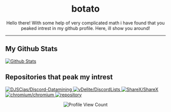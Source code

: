 <p align="center">
 <h1 align="center">botato</h2>
 <p align="center">Hello there! With some help of very complicated math i have found that you peaked intrest in my github profile. Here, ill show you around!</p>
</p>

- - -
<h2> My Github Stats </h2>
<a href="https://github.com/botatooo">
  <img src="https://github-readme-stats.vercel.app/api/?username=botatooo&show_icons=true&count_private=true&include_all_commits=true&title_color=107c10&icon_color=107c10&text_color=107c10&bg_color=000000" alt="Github Stats">
  <!--<img src="https://github-readme-stats.vercel.app/api/top-langs/?username=botatooo&layout=compact&title_color=107c10&icon_color=107c10&text_color=107c10&bg_color=000000" alt="Most Used Langs">-->
</a>
<!-- 
## Github Badges :
<a href="site" target="_blank">
  <img src="badge icon" width="40" height="40">
</a>
<a href="site" target="_blank">
  <img src="badge icon" width="40" height="40">
</a>
<a href="site" target="_blank">
  <img src="badge icon" width="40" height="40">
</a>
-->

## Repositories that peak my intrest
<a href="https://github.com/DJSCias/Discord-Datamining">
  <img src="https://github-readme-stats.vercel.app/api/pin/?username=DJSCias&show_owner=true&repo=Discord-Datamining&title_color=107c10&icon_color=107c10&text_color=107c10&bg_color=000000" alt="DJSCias/Discord-Datamining">
</a>
<a href="https://github.com/vDelite/DiscordLists">
  <img src="https://github-readme-stats.vercel.app/api/pin/?username=vDelite&show_owner=true&repo=DiscordLists&title_color=107c10&icon_color=107c10&text_color=107c10&bg_color=000000" alt="vDelite/DiscordLists">
</a>
<a href="https://github.com/ShareX/ShareX">
  <img src="https://github-readme-stats.vercel.app/api/pin/?username=ShareX&show_owner=true&repo=ShareX&title_color=107c10&icon_color=107c10&text_color=107c10&bg_color=000000" alt="ShareX/ShareX">
</a>
<a href="https://github.com/chromium/chromium">
  <img src="https://github-readme-stats.vercel.app/api/pin/?username=chromium&show_owner=true&repo=chromium&title_color=107c10&icon_color=107c10&text_color=107c10&bg_color=000000" alt="chromium/chromium">
</a>
<a href="https://github.com/example/example">
  <img src="https://github-readme-stats.vercel.app/api/pin/?username=example&show_owner=true&repo=example&title_color=107c10&icon_color=107c10&text_color=107c10&bg_color=000000" alt="repository">
</a>

<p align="center"><img src="https://gpvc.arturio.dev/botatoo" alt="Profile View Count"></p>
